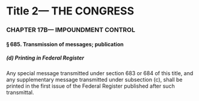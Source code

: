 
# Title 2— THE CONGRESS
### CHAPTER 17B— IMPOUNDMENT CONTROL
#### § 685. Transmission of messages; publication
##### (d) Printing in Federal Register

Any special message transmitted under section 683 or 684 of this title, and any supplementary message transmitted under subsection (c), shall be printed in the first issue of the Federal Register published after such transmittal.
